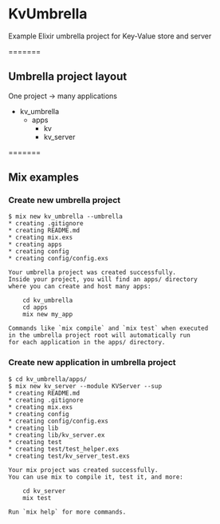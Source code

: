 KvUmbrella
==========

Example Elixir umbrella project for Key-Value store and server

=======

## Umbrella project layout

One project -> many applications

*  kv_umbrella
   *  apps
      *   kv
      *   kv_server

=======

## Mix examples

### Create new umbrella project
```
$ mix new kv_umbrella --umbrella
* creating .gitignore
* creating README.md
* creating mix.exs
* creating apps
* creating config
* creating config/config.exs

Your umbrella project was created successfully.
Inside your project, you will find an apps/ directory
where you can create and host many apps:

    cd kv_umbrella
    cd apps
    mix new my_app

Commands like `mix compile` and `mix test` when executed
in the umbrella project root will automatically run
for each application in the apps/ directory.
```

### Create new application in umbrella project
```
$ cd kv_umbrella/apps/
$ mix new kv_server --module KVServer --sup
* creating README.md
* creating .gitignore
* creating mix.exs
* creating config
* creating config/config.exs
* creating lib
* creating lib/kv_server.ex
* creating test
* creating test/test_helper.exs
* creating test/kv_server_test.exs

Your mix project was created successfully.
You can use mix to compile it, test it, and more:

    cd kv_server
    mix test

Run `mix help` for more commands.
```
